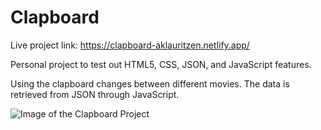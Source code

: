 # Clapboard

Live project link: https://clapboard-aklauritzen.netlify.app/

Personal project to test out HTML5, CSS, JSON, and JavaScript features.

Using the clapboard changes between different movies. The data is retrieved from JSON through JavaScript.

![Image of the Clapboard Project](https://github.com/aklauritzen/clapboard/blob/master/media/readme/clapboard-project.jpg)
